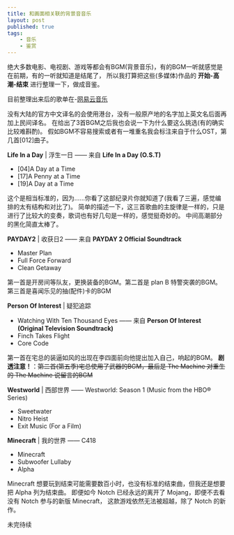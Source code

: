 ```yaml
---
title: 和画面相关联的背景音音乐
layout: post
published: true
tags:
    - 音乐
    - 鉴赏
---
```

绝大多数电影、电视剧、游戏等都会有BGM(背景音乐)，有的BGM一听就感觉是在前期，有的一听就知道是结尾了，
所以我打算把这些(多媒体)作品的 **开始-高潮-结束** 进行整理一下，做成音鉴。
<!-- more -->
目前整理出来后的歌单在-[网易云音乐](http://music.163.com/#/playlist?id=887401669)

没有大陆的官方中文译名的会使用港台，没有一般原产地的名字加上英文名后面再加上民间译名。
在给出了3首BGM之后我也会说一下为什么要这么挑选(有的确实比较难斟酌)。
假如BGM不容易搜索或者有一堆重名我会标注来自于什么OST，第几首[012]曲子。

**Life In a Day** | 浮生一日 —— 来自 **Life In a Day (O.S.T)**

- [04]A Day at a Time
- [17]A Penny at a Time
- [19]A Day at a Time

这个是相当标准的，因为......你看了这部纪录片你就知道了(我看了三遍，感觉编排的太有结构和对比了)。
简单的描述一下，这三首歌曲的主旋律是一样的，只是进行了比较大的变奏，歌词也有好几句是一样的，感觉挺奇妙的。
中间高潮部分的黑化简直太棒了。

**PAYDAY2** | 收获日2 —— 来自 **PAYDAY 2 Official Soundtrack**

- Master Plan
- Full Force Forward
- Clean Getaway

第一首是开房间等队友，更换装备的BGM。第二首是 plan B 特警突袭的BGM。第三首是喜闻乐见的抽(配件)卡的BGM

**Person Of Interest** | 疑犯追踪

- Watching With Ten Thousand Eyes —— 来自 **Person Of Interest (Original Television Soundtrack)**
- Finch Takes Flight
- Core Code

第一首在宅总的装逼如风的出现在李四面前向他提出加入自己，响起的BGM。
**剧透注意！**：~~第二首(第五季)宅总使用了武器的BGM，最后是 The Machine 对重生的 The Machine 说留言的BGM~~

**Westworld** | 西部世界 —— Westworld: Season 1 (Music from the HBO® Series)

- Sweetwater
- Nitro Heist
- Exit Music (For a Film)

**Minecraft** | 我的世界 —— C418

- Minecraft
- Subwoofer Lullaby
- Alpha

Minecraft 想要玩到结束可能需要数百小时，也没有标准的结束曲，但我还是想要把 Alpha 列为结束曲。
即便如今 Notch 已经永远的离开了 Mojang，即便不去看没有 Notch 参与的新版 Minecraft，
这款游戏依然无法被超越，除了 Notch 的新作。

未完待续
